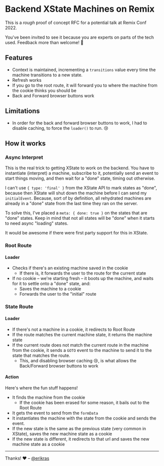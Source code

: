 # Backend XState Machines on Remix

This is a _rough_ proof of concept RFC for a potential talk at Remix Conf 2022.

You've been invited to see it because you are experts on parts of the tech used. Feedback more than welcome! 🙏

## Features

- Context is maintained, incrementing a `transitions` value every time the machine transitions to a new state.
- Refresh works
- If you go to the root route, it will forward you to where the machine from the cookie thinks you should be
- Back and Forward browser buttons work

## Limitations

- In order for the back and forward browser buttons to work, I had to disable caching, to force the `loader()` to run. 😢

## How it works

### Async Interpret

This is the real trick to getting XState to work on the backend. You have to instantiate (interpret) a machine, subscribe to it, potentially send an event to start things moving, and then wait for a "done" state, timing out otherwise.

I can't use `{ type: 'final' }` from the XState API to mark states as "done", because then XState will shut down the machine before I can send my `initialEvent`. Because, sort of by definition, all rehydrated machines are already in a "done" state from the last time they ran on the server.

To solve this, I've placed a `meta: { done: true }` on the states that are "done" states. Keep in mind that not all states will be "done" when it starts to need async "loading" states.

It would be awesome if there were first party support for this in XState.

### Root Route

#### Loader

- Checks if there's an existing machine saved in the cookie
  - If there is, it forwards the user to the route for the current state
- If no cookie – we're starting fresh – it boots up the machine, and waits for it to settle onto a "done" state, and:
  - Saves the machine to a cookie
  - Forwards the user to the "initial" route

### State Route

#### Loader

- If there's not a machine in a cookie, it redirects to Root Route
- If the route matches the current machine state, it returns the machine state
- If the current route does not match the current route in the machine from the cookie, it sends a `GOTO` event to the machine to send it to the state that matches the route.
  - This, and disabling browser caching 😢, is what allows the Back/Forward browser buttons to work

#### Action

Here's where the fun stuff happens!

- It finds the machine from the cookie
  - If the cookie has been erased for some reason, it bails out to the Root Route
- It gets the event to send from the `formData`
- It instantiates the machine with the state from the cookie and sends the event.
- If the new state is the same as the previous state (very common in XState), saves the new machine state as a cookie
- If the new state is different, it redirects to that url and saves the new machine state as a cookie

---

Thanks! ❤️ – [@erikras](https://twitter.com/erikras)

